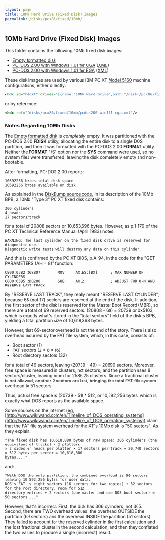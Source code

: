 ```yaml
---
layout: page
title: 10Mb Hard Drive (Fixed Disk) Images
permalink: /disks/pcx86/fixed/10mb/
---
```


10Mb Hard Drive (Fixed Disk) Images
---

This folder contains the following 10Mb fixed disk images:
 
* [Empty formatted disk](PCDOS200-EMPTY.json)
* [PC-DOS 2.00 with Windows 1.01 for CGA](PCDOS200-WIN101-CGA.json) ([XML](pcdos200-win101-cga.xml))
* [PC-DOS 2.00 with Windows 1.01 for EGA](PCDOS200-WIN101-EGA.json) ([XML](pcdos200-win101-ega.xml))

These disk images are used by various IBM PC XT [Model 5160](/devices/pcx86/machine/5160/) machine configurations,
either directly:

```xml
<hdc id="hdcXT" drives='[{name:"10Mb Hard Drive",path:"/disks/pcx86/fixed/10mb/PCDOS200-WIN101-CGA.json",type:3}]'/>
```

or by reference:

```xml
<hdc ref="/disks/pcx86/fixed/10mb/pcdos200-win101-cga.xml"/>
```

### Notes Regarding 10Mb Disks

The [Empty formatted disk](PCDOS200-EMPTY.json) is *completely* empty.  It was partitioned with the PC-DOS 2.00 **FDISK** utility,
allocating the entire disk to a single DOS partition, and then it was formatted with the PC-DOS 2.00 **FORMAT** utility.
Neither the **FORMAT** "/S" option nor the **SYS** command were used, so no system files were transferred, leaving
the disk completely empty and non-bootable.

After formatting, PC-DOS 2.00 reports:

	10592256 bytes total disk space
	10592256 bytes available on disk

As explained in the [DiskDump source code](/modules/diskdump/lib/diskdump.js), in its description of the 10Mb
BPB, a 10Mb "Type 3" PC XT fixed disk contains:

	306 cylinders
	4 heads
	17 sectors/track

for a total of 20808 sectors or 10,653,696 bytes.  However, as p.1-179 of the PC XT Technical Reference Manual
(April 1983) notes:

	WARNING: The last cylinder on the fixed disk drive is reserved for diagnostic use.
    Diagnostic write tests will destroy any data on this cylinder.

And this is confirmed by the PC XT BIOS, p.A-94, in the code for the "GET PARAMETERS (AH = 8)" function:

	C800:03B2 268B07        MOV     AX,ES:[BX]      ; MAX NUMBER OF CYLINDERS
	C800:03B5 2D0200        SUB     AX,2            ; ADJUST FOR 0-N AND RESERVE LAST TRACK

By "RESERVE LAST TRACK", they really meant "RESERVE LAST CYLINDER", because 68 (not 17) sectors are reserved at
the end of the disk.  In addition, the first sector of the disk is reserved for the Master Boot Record (MBR), so there
are a total of 69 reserved sectors.  (20808 - 69) = 20739 or 0x5103, which is exactly what's stored in the "total
sectors" field of the disk's BPB, yielding a total partition size of 10,618,368 bytes.

However, that 69-sector overhead is not the end of the story.  There is also overhead incurred by the FAT file system,
which, in this case, consists of:

- Boot sector (1)
- FAT sectors (2 * 8 = 16)
- Root directory sectors (32)

for a total of 49 sectors, leaving (20739 - 49) = 20690 sectors.  Moreover, free space is measured in clusters,
not sectors, and the partition uses 8 sectors/cluster, leaving room for 2586.25 clusters.  Since a fractional cluster
is not allowed, another 2 sectors are lost, bringing the total FAT file system overhead to 51 sectors.
 
Thus, actual free space is (20739 - 51) * 512, or 10,592,256 bytes, which is exactly what DOS reports as the available
space.

Some sources on the internet (eg, [http://www.wikiwand.com/en/Timeline_of_DOS_operating_systems](http://www.wikiwand.com/en/Timeline_of_DOS_operating_systems))
claim that the FAT file system overhead for the XT's 10Mb disk is "50 sectors".  As they explain:

	"The fixed disk has 10,618,880 bytes of raw space: 305 cylinders (the equivalent of tracks) × 2 platters
	× 2 sides or heads per platter × 17 sectors per track = 20,740 sectors × 512 bytes per sector = 10,618,880
	bytes...."

and:

	"With DOS the only partition, the combined overhead is 50 sectors leaving 10,592,256 bytes for user data:
	DOS's FAT is eight sectors (16 sectors for two copies) + 32 sectors for the root directory, room for 512
	directory entries + 2 sectors (one master and one DOS boot sector) = 50 sectors...."

However, that's incorrect.  First, the disk has 306 cylinders, not 305.  Second, there are TWO overhead values:
the overhead OUTSIDE the partition (69 sectors) and the overhead INSIDE the partition (51 sectors).  They failed
to account for the reserved cylinder in the first calculation and the lost fractional cluster in the second
calculation, and then they conflated the two values to produce a single (incorrect) result.
